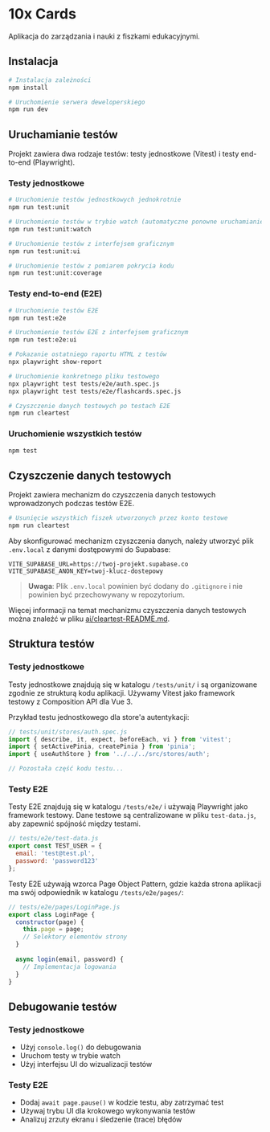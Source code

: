 # 10x Cards

Aplikacja do zarządzania i nauki z fiszkami edukacyjnymi.

## Instalacja

```bash
# Instalacja zależności
npm install

# Uruchomienie serwera deweloperskiego
npm run dev
```

## Uruchamianie testów

Projekt zawiera dwa rodzaje testów: testy jednostkowe (Vitest) i testy end-to-end (Playwright).

### Testy jednostkowe

```bash
# Uruchomienie testów jednostkowych jednokrotnie
npm run test:unit

# Uruchomienie testów w trybie watch (automatyczne ponowne uruchamianie przy zmianach)
npm run test:unit:watch

# Uruchomienie testów z interfejsem graficznym
npm run test:unit:ui

# Uruchomienie testów z pomiarem pokrycia kodu
npm run test:unit:coverage
```

### Testy end-to-end (E2E)

```bash
# Uruchomienie testów E2E
npm run test:e2e

# Uruchomienie testów E2E z interfejsem graficznym
npm run test:e2e:ui

# Pokazanie ostatniego raportu HTML z testów
npx playwright show-report

# Uruchomienie konkretnego pliku testowego
npx playwright test tests/e2e/auth.spec.js
npx playwright test tests/e2e/flashcards.spec.js

# Czyszczenie danych testowych po testach E2E
npm run cleartest
```

### Uruchomienie wszystkich testów

```bash
npm test
```

## Czyszczenie danych testowych

Projekt zawiera mechanizm do czyszczenia danych testowych wprowadzonych podczas testów E2E.

```bash
# Usunięcie wszystkich fiszek utworzonych przez konto testowe
npm run cleartest
```

Aby skonfigurować mechanizm czyszczenia danych, należy utworzyć plik `.env.local` z danymi dostępowymi do Supabase:

```properties
VITE_SUPABASE_URL=https://twoj-projekt.supabase.co
VITE_SUPABASE_ANON_KEY=twoj-klucz-dostepowy
```

> **Uwaga**: Plik `.env.local` powinien być dodany do `.gitignore` i nie powinien być przechowywany w repozytorium.

Więcej informacji na temat mechanizmu czyszczenia danych testowych można znaleźć w pliku [ai/cleartest-README.md](./ai/cleartest-README.md).

## Struktura testów

### Testy jednostkowe

Testy jednostkowe znajdują się w katalogu `/tests/unit/` i są organizowane zgodnie ze strukturą kodu aplikacji. Używamy Vitest jako framework testowy z Composition API dla Vue 3.

Przykład testu jednostkowego dla store'a autentykacji:
```javascript
// tests/unit/stores/auth.spec.js
import { describe, it, expect, beforeEach, vi } from 'vitest';
import { setActivePinia, createPinia } from 'pinia';
import { useAuthStore } from '../../../src/stores/auth';

// Pozostała część kodu testu...
```

### Testy E2E

Testy E2E znajdują się w katalogu `/tests/e2e/` i używają Playwright jako framework testowy. Dane testowe są centralizowane w pliku `test-data.js`, aby zapewnić spójność między testami.

```javascript
// tests/e2e/test-data.js
export const TEST_USER = {
  email: 'test@test.pl',
  password: 'password123'
};
```

Testy E2E używają wzorca Page Object Pattern, gdzie każda strona aplikacji ma swój odpowiednik w katalogu `/tests/e2e/pages/`:

```javascript
// tests/e2e/pages/LoginPage.js
export class LoginPage {
  constructor(page) {
    this.page = page;
    // Selektory elementów strony
  }
  
  async login(email, password) {
    // Implementacja logowania
  }
}
```

## Debugowanie testów

### Testy jednostkowe
- Użyj `console.log()` do debugowania
- Uruchom testy w trybie watch
- Użyj interfejsu UI do wizualizacji testów

### Testy E2E
- Dodaj `await page.pause()` w kodzie testu, aby zatrzymać test
- Używaj trybu UI dla krokowego wykonywania testów
- Analizuj zrzuty ekranu i śledzenie (trace) błędów